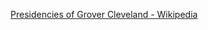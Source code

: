 ﻿[Presidencies of Grover Cleveland - Wikipedia](https://en.wikipedia.org/wiki/Presidencies_of_Grover_Cleveland)